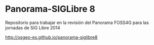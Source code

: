 Panorama-SIGLibre 8
=====================

Repositorio para trabajar en la revisión del Panorama FOSS4G para las jornadas de SIG Libre 2014

http://osgeo-es.github.io/panorama-siglibre8

